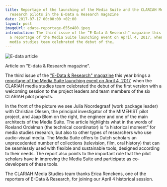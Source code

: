 ```yaml
---
title: Reportage of the launching of the Media Suite and the CLARIAH Media studies
  research pilots in the E-Data & Research magazine
date: 2017-07-17 00:00:00 +02:00
layout: post
imageUrl: edata-reportage-655x480.jpeg
introduction: The third issue of the “E-Data & Research” magazine this year brings
  a reportage of the Media Suite launching event on April 4, 2017, when the CLARIAH
  media studies team celebrated the debut of the…
---
```


![E-data article](/uploads/edata-reportage-655x480.jpeg)

Article on "E-data & Research magazine".

The third issue of the ["E-Data & Research" magazine](https://www.edata.nl/) this year brings a [reportage of the Media Suite launching event on April 4, 2017](https://www.edata.nl/1103/pdf/1103_7.pdf), when the CLARIAH media studies team celebrated the debut of the first version with a welcoming session to the project leaders and team members of the six CLARIAH pilot projects.

In the front of the picture we see Julia Noordegraaf (work package leader) with Christian Olesen, the principal investigator of the MIMEHIST pilot project, and Jaap Blom on the right, the engineer and one of the main architects of the Media Suite. The article highlights what in the words of Roeland Ordelman (the technical coordinator) is “a historical moment” for media studies research, but also to other types of researchers who use audio-visual media. The Media Suite offers to Dutch scholars an unprecedented number of collections (television, film, oral history) that can be seamlessly used with flexible and sustainable tools, designed according to their needs. The report also points to the important role that the pilot scholars have in improving the Media Suite and participate as co-developers of these tools.

The CLARIAH Media Studies team thanks Erica Renckens, one of the reporters of E-Data & Research, for joining our April 4 historical session.